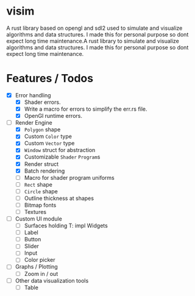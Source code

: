# visim
A rust library based on opengl and sdl2 used to simulate and visualize algorithms and data structures. I made this for personal purpose so dont expect long time maintenance.A rust library to simulate and visualize algorithms and data structures. I made this for personal purpose so dont expect long time maintenance.

# Features / Todos
- [X] Error handling
	- [X] Shader errors.
	- [X] Write a macro for errors to simplify the err.rs file.
	- [X] OpenGl runtime errors.
- [ ] Render Engine
	- [X] `Polygon` shape
	- [X] Custom `Color` type
	- [X] Custom `Vector` type
	- [X] `Window` struct for abstraction
	- [X] Customizable `Shader` `Program`s
	- [X] Render struct 
	- [X] Batch rendering
	- [ ] Macro for shader program uniforms
	- [ ] `Rect` shape 
	- [ ] `Circle` shape 
	- [ ] Outline thickness at shapes
	- [ ] Bitmap fonts
    - [ ] Textures
- [ ] Custom UI module
	- [ ] Surfaces holding T: impl Widgets
	- [ ] Label
	- [ ] Button
	- [ ] Slider
	- [ ] Input
	- [ ] Color picker
- [ ] Graphs / Plotting
	- [ ] Zoom in / out
- [ ] Other data visualization tools
	- [ ] Table
